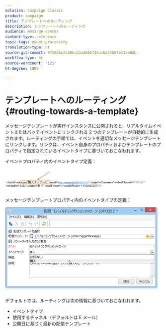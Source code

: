 ```yaml
---
solution: Campaign Classic
product: campaign
title: テンプレートへのルーティング
description: テンプレートへのルーティング
audience: message-center
content-type: reference
topic-tags: event-processing
translation-type: ht
source-git-commit: 972885c3a38bcd3a260574bacbb3f507e11ae05b
workflow-type: ht
source-wordcount: '121'
ht-degree: 100%

---
```



# テンプレートへのルーティング{#routing-towards-a-template}

メッセージテンプレートが実行インスタンスに公開されると、リアルタイムイベントまたはバッチイベントにリンクされる 2 つのテンプレートが自動的に生成されます。ルーティングの手順では、イベントを適切なメッセージテンプレートにリンクします。リンクは、イベント自身のプロパティおよびテンプレートのプロパティで指定されているイベントタイプに基づいておこなわれます。

イベントプロパティ内のイベントタイプ定義：

![](assets/messagecenter_event_type_001.png)

メッセージテンプレートプロパティ内のイベントタイプの定義：

![](assets/messagecenter_event_type_002.png)

デフォルトでは、ルーティングは次の情報に基づいておこなわれます。

* イベントタイプ
* 使用するチャネル（デフォルトは E メール）
* 公開日に基づく最新の配信テンプレート
